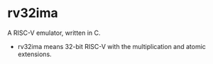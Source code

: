 # rv32ima
A RISC-V emulator, written in C.
- rv32ima means 32-bit RISC-V with the multiplication and atomic extensions.

